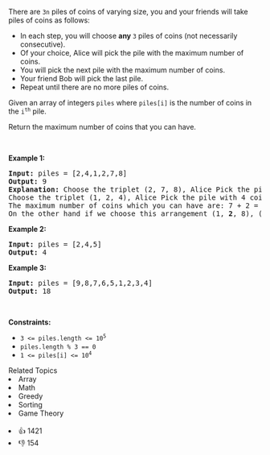 <p>There are <code>3n</code> piles of coins of varying size, you and your friends will take piles of coins as follows:</p>

<ul> 
 <li>In each step, you will choose <strong>any </strong><code>3</code> piles of coins (not necessarily consecutive).</li> 
 <li>Of your choice, Alice will pick the pile with the maximum number of coins.</li> 
 <li>You will pick the next pile with the maximum number of coins.</li> 
 <li>Your friend Bob will pick the last pile.</li> 
 <li>Repeat until there are no more piles of coins.</li> 
</ul>

<p>Given an array of integers <code>piles</code> where <code>piles[i]</code> is the number of coins in the <code>i<sup>th</sup></code> pile.</p>

<p>Return the maximum number of coins that you can have.</p>

<p>&nbsp;</p> 
<p><strong class="example">Example 1:</strong></p>

<pre>
<strong>Input:</strong> piles = [2,4,1,2,7,8]
<strong>Output:</strong> 9
<strong>Explanation: </strong>Choose the triplet (2, 7, 8), Alice Pick the pile with 8 coins, you the pile with <strong>7</strong> coins and Bob the last one.
Choose the triplet (1, 2, 4), Alice Pick the pile with 4 coins, you the pile with <strong>2</strong> coins and Bob the last one.
The maximum number of coins which you can have are: 7 + 2 = 9.
On the other hand if we choose this arrangement (1, <strong>2</strong>, 8), (2, <strong>4</strong>, 7) you only get 2 + 4 = 6 coins which is not optimal.
</pre>

<p><strong class="example">Example 2:</strong></p>

<pre>
<strong>Input:</strong> piles = [2,4,5]
<strong>Output:</strong> 4
</pre>

<p><strong class="example">Example 3:</strong></p>

<pre>
<strong>Input:</strong> piles = [9,8,7,6,5,1,2,3,4]
<strong>Output:</strong> 18
</pre>

<p>&nbsp;</p> 
<p><strong>Constraints:</strong></p>

<ul> 
 <li><code>3 &lt;= piles.length &lt;= 10<sup>5</sup></code></li> 
 <li><code>piles.length % 3 == 0</code></li> 
 <li><code>1 &lt;= piles[i] &lt;= 10<sup>4</sup></code></li> 
</ul>

<div><div>Related Topics</div><div><li>Array</li><li>Math</li><li>Greedy</li><li>Sorting</li><li>Game Theory</li></div></div><br><div><li>👍 1421</li><li>👎 154</li></div>